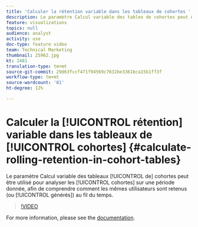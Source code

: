 ```yaml
---
title: 'Calculer la rétention variable dans les tableaux de cohortes '
description: Le paramètre Calcul variable des tables de cohortes peut être utilisé pour analyser les cohortes sur une période donnée, afin de comprendre comment les mêmes utilisateurs sont retenus (ou générés) au fil du temps.
feature: visualizations
topics: null
audience: analyst
activity: use
doc-type: feature video
team: Technical Marketing
thumbnail: 25962.jpg
kt: 2481
translation-type: tm+mt
source-git-commit: 29d63fccf471f94569c7632be3361bca15b1ff3f
workflow-type: tm+mt
source-wordcount: '81'
ht-degree: 12%

---
```



# Calculer la [!UICONTROL rétention] variable dans les tableaux de [!UICONTROL cohortes] {#calculate-rolling-retention-in-cohort-tables}

Le paramètre Calcul variable des tableaux [!UICONTROL de] cohortes peut être utilisé pour analyser les [!UICONTROL cohortes] sur une période donnée, afin de comprendre comment les mêmes utilisateurs sont retenus (ou [!UICONTROL générés]) au fil du temps.

>[!VIDEO](https://video.tv.adobe.com/v/25962/?quality=12)

For more information, please see the [documentation](https://marketing.adobe.com/resources/help/fr_FR/analytics/analysis-workspace/cohort_analysis.html).
